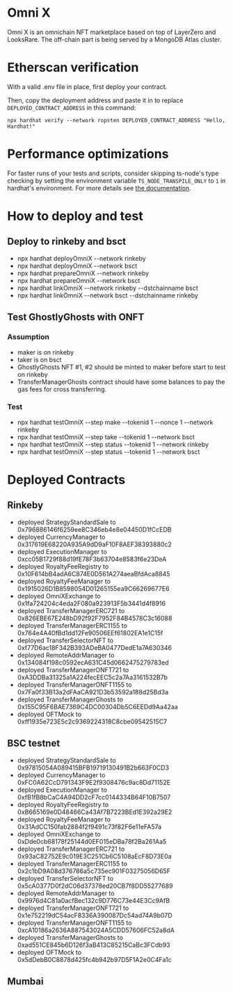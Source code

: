 # Omni X

Omni X is an omnichain NFT marketplace based on top of LayerZero and LooksRare. The off-chain part is being served by a MongoDB Atlas cluster.

# Etherscan verification

With a valid .env file in place, first deploy your contract.

Then, copy the deployment address and paste it in to replace `DEPLOYED_CONTRACT_ADDRESS` in this command:

```shell
npx hardhat verify --network ropsten DEPLOYED_CONTRACT_ADDRESS "Hello, Hardhat!"
```

# Performance optimizations

For faster runs of your tests and scripts, consider skipping ts-node's type checking by setting the environment variable `TS_NODE_TRANSPILE_ONLY` to `1` in hardhat's environment. For more details see [the documentation](https://hardhat.org/guides/typescript.html#performance-optimizations).

# How to deploy and test

## Deploy to rinkeby and bsct
- npx hardhat deployOmniX --network rinkeby
- npx hardhat deployOmniX --network bsct
- npx hardhat prepareOmniX --network rinkeby
- npx hardhat prepareOmniX --network bsct
- npx hardhat linkOmniX --network rinkeby --dstchainname bsct
- npx hardhat linkOmniX --network bsct --dstchainname rinkeby

## Test GhostlyGhosts with ONFT
### Assumption
- maker is on rinkeby
- taker is on bsct
- GhostlyGhosts NFT #1, #2 should be minted to maker before start to test on rinkeby
- TransferManagerGhosts contract should have some balances to pay the gas fees for cross transferring.

### Test
- npx hardhat testOmniX --step make --tokenid 1 --nonce 1 --network rinkeby
- npx hardhat testOmniX --step take --tokenid 1 --network bsct
- npx hardhat testOmniX --step status --tokenid 1 --network rinkeby
- npx hardhat testOmniX --step status --tokenid 1 --network bsct

# Deployed Contracts
## Rinkeby
- deployed StrategyStandardSale to  0x796886146f6259ee8C346eb4e8e04450D1fCcEDB
- deployed CurrencyManager to  0x317619E68220A935A9dD9aF10F8AEF38393880c2
- deployed ExecutionManager to  0xcc05B1729f88d19fE78F3b63704e8583f6e23DeA
- deployed RoyaltyFeeRegistry to  0x10F614bB4adA6C874E0D561A274aeaBfdAca8845
- deployed RoyaltyFeeManager to  0x1915026D1B8598054D01265155ea9C66269677E6
- deployed OmniXExchange to  0x1fa724204c4eda2F080a923913F5b3441d4f8916
- deployed TransferManagerERC721 to  0x826EBE67E248bD92f92F7952F84B4578C3c16088
- deployed TransferManagerERC1155 to  0x764e4A40fBd1dd12Fe90506EEf61802EA1e1C15f
- deployed TransferSelectorNFT to  0xf77D6ac18F342B393ADeBA0477DedE1a7A630346
- deployed RemoteAddrManager to  0x134084f198c0592ecA631C45d0662475279783ed
- deployed TransferManagerONFT721 to  0xA3DDBa31325a1A224fecEEC5c2a7Aa3161532B7b
- deployed TransferManagerONFT1155 to  0x7Fa0f33B13a2dFAaCA921D3b53592a188d25Bd3a
- deployed TransferManagerGhosts to  0x155C95F6BAE7369C4DC00304Db5C6EEDd9Aa42aa
- deployed OFTMock to  0xff1935e723E5c2c9369224318C8cbe09542515C7

## BSC testnet
- deployed StrategyStandardSale to  0x97815054A089415BFB19719130491B2b663F0CD3
- deployed CurrencyManager to  0xFC0A62CcD791343F9E2f9308476c9ac8Dd71152E
- deployed ExecutionManager to  0xfB1fB8bCaC4A94DD2cF7cc0144334B64F10B7507
- deployed RoyaltyFeeRegistry to  0xB665169e0D48466Ca43Af7B7223BEd1E392a29E2
- deployed RoyaltyFeeManager to  0x31AdCC150fab2884f2f9491c73f82F6e11eFA57a
- deployed OmniXExchange to  0xDde0cb68178f25144d0EF015eDBa78f2Ba261Aa5
- deployed TransferManagerERC721 to  0x93aC82752E9c019E3C251Cb6C5108aEcF8D73E0a
- deployed TransferManagerERC1155 to  0x2c1bD9A08d376786a5c735ec901F03275056D65F
- deployed TransferSelectorNFT to  0x5cA0377D0f2dC06d37378ed20CB7f8DD55277689
- deployed RemoteAddrManager to  0x9976d4C81a0acfBec132c9D776C73e44E3Cc9AfB
- deployed TransferManagerONFT721 to  0x1e752219dC54acF8336A390087Dc54ad74A9b07D
- deployed TransferManagerONFT1155 to  0xcA10186a2636A887543024A5CDD57606FC52a8dA
- deployed TransferManagerGhosts to  0xad551CE845b6D126f3aB413C85215CaBc3FCdb93
- deployed OFTMock to  0x5dDebB0C8878d425fc4b942b97D5F1A2e0C4Fa1c
## Mumbai

